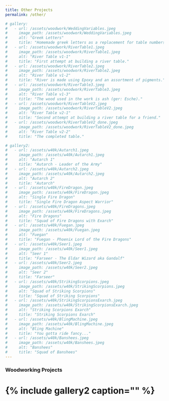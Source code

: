 ```yaml
---
title: Other Projects
permalink: /other/

# gallery:
#   - url: /assets/woodwork/WeddingVariables.jpeg
#     image_path: /assets/woodwork/WeddingVariables.jpeg
#     alt: "Greek Letters"
#     title: "Homemade greek letters as a replacement for table numbers for our wedding."
#   - url: /assets/woodwork/RiverTable1.jpeg
#     image_path: /assets/woodwork/RiverTable1.jpeg
#     alt: "River Table v1-1"
#     title: "First attempt at building a river table."
#   - url: /assets/woodwork/RiverTable2.jpeg
#     image_path: /assets/woodwork/RiverTable2.jpeg
#     alt: "River Table v1-2"
#     title: "River is made using Epoxy and an assortment of pigments."
#   - url: /assets/woodwork/RiverTable3.jpeg
#     image_path: /assets/woodwork/RiverTable3.jpeg
#     alt: "River Table v1-3"
#     title: "The wood used in the work is ash (ger: Esche)."
#   - url: /assets/woodwork/RiverTableV2.jpeg
#     image_path: /assets/woodwork/RiverTableV2.jpeg
#     alt: "River Table v2-1"
#     title: "Second attempt at building a river table for a friend."
#   - url: /assets/woodwork/RiverTableV2_done.jpeg
#     image_path: /assets/woodwork/RiverTableV2_done.jpeg
#     alt: "River Table v2-2"
#     title: "The completed table."

# gallery2:
#   - url: /assets/w40k/Autarch1.jpeg
#     image_path: /assets/w40k/Autarch1.jpeg
#     alt: "Autarch 1"
#     title: "Autarch - Leader of the Army"
#   - url: /assets/w40k/Autarch2.jpeg
#     image_path: /assets/w40k/Autarch2.jpeg
#     alt: "Autarch 2"
#     title: "Autarch"
#   - url: /assets/w40k/FireDragon.jpeg
#     image_path: /assets/w40k/FireDragon.jpeg
#     alt: "Single Fire Dragon"
#     title: "Single Fire Dragon Aspect Warrior"
#   - url: /assets/w40k/FireDragons.jpeg
#     image_path: /assets/w40k/FireDragons.jpeg
#     alt: "Fire Dragons"
#     title: "Squad of Fire Dragons with Exarch"
#   - url: /assets/w40k/Fuegan.jpeg
#     image_path: /assets/w40k/Fuegan.jpeg
#     alt: "Fuegan"
#     title: "Fuegan - Phoenix Lord of the Fire Dragons"
#   - url: /assets/w40k/Seer1.jpeg
#     image_path: /assets/w40k/Seer1.jpeg
#     alt: "Seer 1"
#     title: "Farseer - The Eldar Wizard aka Gandalf"
#   - url: /assets/w40k/Seer2.jpeg
#     image_path: /assets/w40k/Seer2.jpeg
#     alt: "Seer 2"
#     title: "Farseer"
#   - url: /assets/w40k/StrikingScorpions.jpeg
#     image_path: /assets/w40k/StrikingScorpions.jpeg
#     alt: "Squad of Striking Scorpions"
#     title: "Squad of Striking Scorpions"
#   - url: /assets/w40k/StrikingScorpionsExarch.jpeg
#     image_path: /assets/w40k/StrikingScorpionsExarch.jpeg
#     alt: "Striking Scorpions Exarch"
#     title: "Striking Scorpions Exarch"
#   - url: /assets/w40k/BlingMachine.jpeg
#     image_path: /assets/w40k/BlingMachine.jpeg
#     alt: "Bling Machine"
#     title: "You gotta ride fancy..."
#   - url: /assets/w40k/Banshees.jpeg
#     image_path: /assets/w40k/Banshees.jpeg
#     alt: "Banshees"
#     title: "Squad of Banshees"
---
```



### Woodworking Projects

# {% include gallery2 caption="" %}


<!-- ### Eldar Warhammer 40k Army (Started by my good friend Gerrit - RIP!)

{% include gallery2 caption="" %} -->

